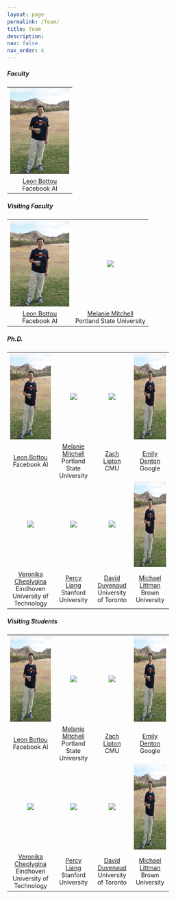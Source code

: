 ```yaml
---
layout: page
permalink: /Team/
title: Team
description: 
nav: false
nav_order: 4
---
```



#####  **Faculty**
<table style="width:75%">
  <tr>
    <td style="text-align:center"><img src="../assets/img/panzhou.jpg" height="200"></td>
  </tr>
  <tr>
    <td style="text-align:center"><a href="https://leon.bottou.org/">Leon Bottou</a> <br> Facebook AI</td>
  </tr>
</table>


#####  **Visiting Faculty** 

<table style="width:75%">
  <tr>
    <td style="text-align:center"><img src="../assets/img/panzhou.jpg" height="200"></td>
    <td style="text-align:center"><img src="https://melaniemitchell.me/mm.jpg" height="200"></td>
  </tr>
  <tr>
    <td style="text-align:center"><a href="https://leon.bottou.org/">Leon Bottou</a> <br> Facebook AI</td>
    <td style="text-align:center"><a href="https://melaniemitchell.me/">Melanie Mitchell</a> <br> Portland State University</td>
  </tr>
</table>

#####  **Ph.D.** 

<table style="width:75%">
  <tr>
    <td style="text-align:center"><img src="../assets/img/panzhou.jpg" height="200"></td>
    <td style="text-align:center"><img src="https://melaniemitchell.me/mm.jpg" height="200"></td>
    <td style="text-align:center"><img src="https://www.cmu.edu/tepper/facultyphotos/large/zlipton-min.jpg" height="200"></td>
    <td style="text-align:center"><img src="../assets/img/panzhou.jpg" height="200"></td>
  </tr>
  <tr>
    <td style="text-align:center"><a href="https://leon.bottou.org/">Leon Bottou</a> <br> Facebook AI</td>
    <td style="text-align:center"><a href="https://melaniemitchell.me/">Melanie Mitchell</a> <br> Portland State University</td>
    <td style="text-align:center"><a href="http://zacklipton.com/">Zach Lipton</a> <br> CMU</td>
    <td style="text-align:center"><a href="https://cs.nyu.edu/~denton/">Emily Denton</a> <br> Google</td>
  </tr>
  <tr>
    <td style="text-align:center"><img src="https://i0.wp.com/veronikach.com/wp-content/uploads/2019/01/Cheplygina_Veronika.jpg?resize=768%2C960&ssl=1" height="200"></td>
    <td style="text-align:center"><img src="https://cs.stanford.edu/~pliang/resources/percy2.jpeg" height="200"></td>
    <td style="text-align:center"><img src="http://www.cs.toronto.edu/~duvenaud/pictures/me/david-duvenaud-headshot.jpg" height="200"></td>
    <td style="text-align:center"><img src="../assets/img/panzhou.jpg" height="200"></td>
  </tr>
  <tr>
    <td style="text-align:center"><a href="https://veronikach.com/">Veronika Cheplygina</a> <br> Eindhoven University of Technology</td>
    <td style="text-align:center"><a href="https://cs.stanford.edu/~pliang/">Percy Liang</a> <br> Stanford University</td>
    <td style="text-align:center"><a href="http://www.cs.toronto.edu/~duvenaud/">David Duvenaud</a> <br> University of Toronto</td>
    <td style="text-align:center"><a href="http://cs.brown.edu/~mlittman/">Michael Littman</a><br> Brown University</td>
  </tr>
</table>


#####  **Visiting Students** 


<table style="width:75%">
  <tr>
    <td style="text-align:center"><img src="../assets/img/panzhou.jpg" height="200"></td>
    <td style="text-align:center"><img src="https://melaniemitchell.me/mm.jpg" height="200"></td>
    <td style="text-align:center"><img src="https://www.cmu.edu/tepper/facultyphotos/large/zlipton-min.jpg" height="200"></td>
    <td style="text-align:center"><img src="../assets/img/panzhou.jpg" height="200"></td>
  </tr>
  <tr>
    <td style="text-align:center"><a href="https://leon.bottou.org/">Leon Bottou</a> <br> Facebook AI</td>
    <td style="text-align:center"><a href="https://melaniemitchell.me/">Melanie Mitchell</a> <br> Portland State University</td>
    <td style="text-align:center"><a href="http://zacklipton.com/">Zach Lipton</a> <br> CMU</td>
    <td style="text-align:center"><a href="https://cs.nyu.edu/~denton/">Emily Denton</a> <br> Google</td>
  </tr>
  <tr>
    <td style="text-align:center"><img src="https://i0.wp.com/veronikach.com/wp-content/uploads/2019/01/Cheplygina_Veronika.jpg?resize=768%2C960&ssl=1" height="200"></td>
    <td style="text-align:center"><img src="https://cs.stanford.edu/~pliang/resources/percy2.jpeg" height="200"></td>
    <td style="text-align:center"><img src="http://www.cs.toronto.edu/~duvenaud/pictures/me/david-duvenaud-headshot.jpg" height="200"></td>
    <td style="text-align:center"><img src="../assets/img/panzhou.jpg" height="200"></td>
  </tr>
  <tr>
    <td style="text-align:center"><a href="https://veronikach.com/">Veronika Cheplygina</a> <br> Eindhoven University of Technology</td>
    <td style="text-align:center"><a href="https://cs.stanford.edu/~pliang/">Percy Liang</a> <br> Stanford University</td>
    <td style="text-align:center"><a href="http://www.cs.toronto.edu/~duvenaud/">David Duvenaud</a> <br> University of Toronto</td>
    <td style="text-align:center"><a href="http://cs.brown.edu/~mlittman/">Michael Littman</a><br> Brown University</td>
  </tr>
</table>

